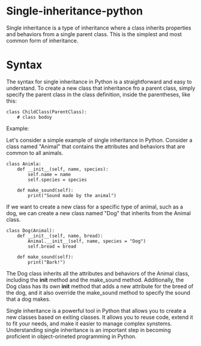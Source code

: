 # Single-inheritance-python
Single inheritance is a type of inheritance where a class inherits properties and behaviors from a single parent class. This is the simplest and most common form of inheritance.

# Syntax
The syntax for single inheritance in Python is a straightforward and easy to understand. To create a new class that inheritance fro a parent class, simply specify the parent class in the class definition, inside the parentheses, like this:

    class ChildClass(ParentClass):
        # class bodoy

Example:

Let's consider a simple example of single inheritance in Python. Consider a class named "Animal" that contains the attributes and behaviors that are common to all animals.

    class Animla:
        def __init__(self, name, species):
            self.name = name
            self.species = species

        def make_sound(self):
            print("Sound made by the animal")    

If we want to create a new class for a specific type of animal, such as a dog, we can create a new class named "Dog" that inherits from the Animal class.

    class Dog(Animal):
        def __init__(self, name, bread):
            Animal.__init__(self, name, species = "Dog")
            self.bread = bread

        def make_sound(self):
            print("Bark!")    

The Dog class inherits all the attributes and behaviors of the Animal class, including the __init__ method and the make_sound method. Additionally, the Dog class has its own __init__ method that adds a new attribute for the breed of the dog, and it also override the make_sound method to specify the sound that a dog makes.

Single inheritance is a powerful tool in Python that allows you to create a new classes based on exiting classes. It allows you to reuse code, extend it to fit your needs, and make it easier to manage complex synstems. Understanding single inheritance is an important step in becoming proficient in object-orineted programming in Python.